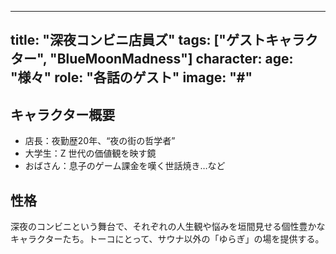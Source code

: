 
---
title: "深夜コンビニ店員ズ"
tags: ["ゲストキャラクター", "BlueMoonMadness"]
character:
  age: "様々"
  role: "各話のゲスト"
  image: "#"
---

## キャラクター概要
- 店長：夜勤歴20年、“夜の街の哲学者”
- 大学生：Z 世代の価値観を映す鏡
- おばさん：息子のゲーム課金を嘆く世話焼き…など

## 性格
深夜のコンビニという舞台で、それぞれの人生観や悩みを垣間見せる個性豊かなキャラクターたち。トーコにとって、サウナ以外の「ゆらぎ」の場を提供する。